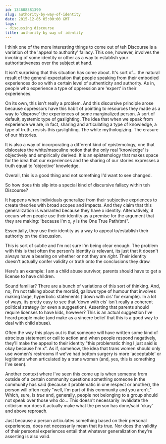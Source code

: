 ```yaml
---
id: 134608381399
slug: authority-by-way-of-identity
date: 2015-12-05 05:00:00 GMT
tags:
- discussing discourse
title: authority by way of identity
---
```

I think one of the more interesting things to come out of teh Discourse is a variation of the 'appeal to authority' fallacy. This one, however, involves the invoking of some identity or other as a way to establish your authoritativeness over the subject at hand.

It isn't surprising that this situation has come about. It's sort of... the natural result of the general expectation that people speaking from their embodied experiences do so with a certain level of authenticity and authority. As in, people who experience a type of oppression are 'expert' in their experiences.

On its own, this isn't really a problem. And this discursive principle arose because oppressors have this habit of pointing to resources they made as a way to 'disprove' the experiences of some marginalized person. A sort of default, systemic type of gaslighting. The idea that when we speak from experience we are, in fact, sharing and articulating a type of knowledge, a type of truth, resists this gaslighting. The white mythologizing. The erasure of our histories.

It is also a way of incorporating a different kind of epistemology, one that dislocates the white/masculine notion that the only real 'knowledge' is objectively and empirically derived. It is an epistemology that makes space for the idea that our experiences and the sharing of our stories expresses a truth equal to 'objective' knowledge.

Overall, this is a good thing and not something I'd want to see changed.

So how does this slip into a special kind of discursive fallacy within teh Discourse?

It happens when individuals generalize from their subjective expriences to create theories with broad scopes and impacts. And they claim that this generalization is warranted because they have x identity. Alternatively, it occurs when people use their identity as a premise for the argument that they are making: 'because I'm x, y is the One True Path(tm)". 

Essentially, they use their identity as a way to appeal to/establish their authority on the discussion.

This is sort of subtle and I'm not sure I'm being clear enough. The problem with this is that often the person's identity *is* relevant, its just that it doesn't always have a bearing on whether or not they are *right*. Their identity doesn't actually confer validity or truth onto the conclusions they draw.

Here's an example: I am a child abuse survivor, parents should have to get a license to have children. 

Sound familiar? There are a bunch of variations of this sort of thinking. And, no, I'm not talking about the morbid, gallows type of humour that involves making large, hyperbolic statements ('down with cis' for example). In a lot of ways, its pretty easy to see that 'down with cis' isn't really a coherent political strategy (or even a suggestion). Asserting that parents should require licenses to have kids, however? This is an actual suggestion I've heard people make (and make as a sincere belief that this is a good way to deal with child abuse). 

Often the way this plays out is that someone will have written some kind of atrocious statement or call to action and when people respond negatively, they'll make the appeal to their identity "this problematic thing I just said is okay because I'm x". As if, somehow, the idea that trans women should only use women's restrooms if we've had bottom surgery is more 'acceptable' or legitimate when articulated by a trans woman (and, yes, this is something I've seen). 

Another context where I've seen this come up is when someone from outside of a certain community questions something someone in the community has said (because it problematic in one respect or another), the person will often reply "well, I'm part of this community and you aren't." Which, sure, is *true* and, generally, people not belonging to a group should not speak over those who do... This doesn't necessarily invalidate the criticism nor does it actually make what the person has done/said 'okay' and above reproach.

Just because a person articulates something based on their personal experiences, does not necessarily mean that its true. Nor does the validity of their personal experiences entail that whatever generalization they're asserting is also valid.